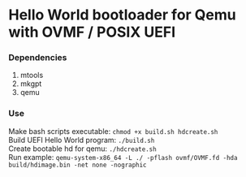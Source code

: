 # Hello World bootloader for Qemu with OVMF / POSIX UEFI
### Dependencies
1. mtools
2. mkgpt
3. qemu
### Use
Make bash scripts executable: `chmod +x build.sh hdcreate.sh`<br>
Build UEFI Hello World program: `./build.sh`<br>
Create bootable hd for qemu: `./hdcreate.sh`<br>
Run example: `qemu-system-x86_64 -L ./ -pflash ovmf/OVMF.fd -hda build/hdimage.bin -net none -nographic`<br>
